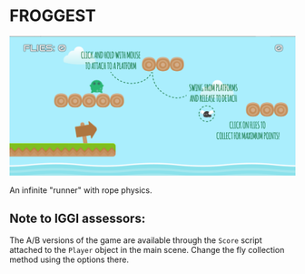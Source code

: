 # FROGGEST
<img src="repo_image.png">

An infinite "runner" with rope physics.

## Note to IGGI assessors:
The A/B versions of the game are available through the `Score` script attached to the `Player` object in the main scene. Change the fly collection method using the options there.
